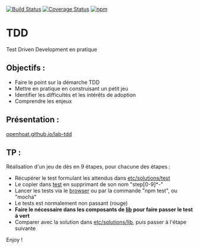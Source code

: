 [![Build Status](https://travis-ci.org/openhoat/lab-tdd.png?branch=master)](https://travis-ci.org/openhoat/lab-tdd)
[![Coverage Status](https://coveralls.io/repos/github/openhoat/lab-tdd/badge.svg?branch=master)](https://coveralls.io/github/openhoat/lab-tdd?branch=master)
[![npm](https://img.shields.io/npm/l/express.svg?style=flat-square)]()

# TDD

Test Driven Development en pratique

## Objectifs :

- Faire le point sur la démarche TDD
- Mettre en pratique en construisant un petit jeu
- Identifier les difficultés et les intérêts de adoption
- Comprendre les enjeux

## Présentation :

[openhoat.github.io/lab-tdd](https://openhoat.github.io/lab-tdd/)

## TP :

Réalisation d'un jeu de dés en 9 étapes, pour chacune des étapes :
- Récupérer le test formulant les attendus dans [etc/solutions/test](tree/master/etc/solutions/test) 
- Le copier dans [test](tree/master/test) en supprimant de son nom "step[0-9]*-"
- Lancer les tests via le [browser](blob/master/test/index.html) ou par la commande "npm test", ou "mocha"
- Le tests est normalement non passant (rouge)
- **Faire le nécessaire dans les composants de [lib](tree/master/lib) pour faire passer le test à vert**
- Comparer avec la solution dans [etc/solutions/lib](tree/master/etc/solutions/lib), puis passer à l'étape suivante

Enjoy !
